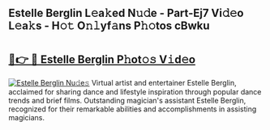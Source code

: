 ## Estelle Berglin L𝚎a𝚔ed N𝚞𝚍e - Part-Ej7 Vi𝚍𝚎o L𝚎a𝚔s - H𝚘𝚝 O𝚗𝚕yf𝚊ns P𝚑𝚘tos cBwku

# <h2><a href="http://kf0xf4.oniu.top/?m=Estelle+Berglin">🔗👉 🔴 Estelle Berglin P𝚑ot𝚘𝚜 V𝚒d𝚎o</a></h2>

[![Estelle Berglin Nu𝚍e𝚜](https://i.imgur.com/0qMVB7G.gif)](http://kf0xf4.oniu.top/?m=Estelle+Berglin)
Virtual artist and entertainer Estelle Berglin, acclaimed for sharing dance and lifestyle inspiration through popular dance trends and brief films. Outstanding magician's assistant Estelle Berglin, recognized for their remarkable abilities and accomplishments in assisting magicians.  
